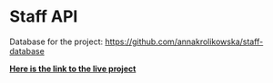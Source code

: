 # Staff API
Database for the project: https://github.com/annakrolikowska/staff-database

[**Here is the link to the live project**](https://annakrolikowska.github.io/staff-database/) 
